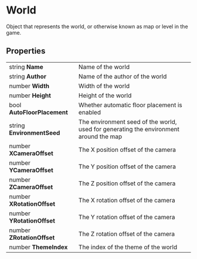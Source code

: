 # World

Object that represents the world, or otherwise known as map or level in the game.

## Properties
| | |
| -------- | ------- |
| string <b>Name</b>  | Name of the world |
| string <b>Author</b>  | Name of the author of the world |
| number <b>Width</b>  | Width of the world |
| number <b>Height</b>  | Height of the world |
| bool <b>AutoFloorPlacement</b>  | Whether automatic floor placement is enabled |
| string <b>EnvironmentSeed</b>  | The environment seed of the world, used for generating the environment around the map |
| number <b>XCameraOffset</b>  | The X position offset of the camera |
| number <b>YCameraOffset</b>  | The Y position offset of the camera |
| number <b>ZCameraOffset</b>  | The Z position offset of the camera |
| number <b>XRotationOffset</b>  | The X rotation offset of the camera |
| number <b>YRotationOffset</b>  | The Y rotation offset of the camera |
| number <b>ZRotationOffset</b>  | The Z rotation offset of the camera |
| number <b>ThemeIndex</b>  | The index of the theme of the world |